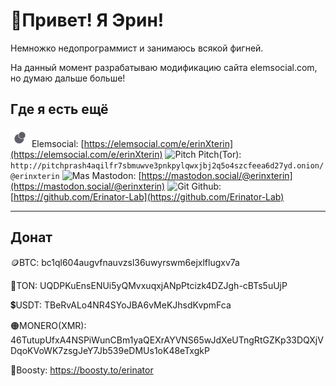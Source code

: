# 👋Привет! Я Эрин!

Немножко недопрограммист и занимаюсь всякой фигней.

На данный момент разрабатываю модификацию сайта elemsocial.com, но думаю дальше больше!

## Где я есть ещё

![Elem](Elem.svg) Elemsocial: [https://elemsocial.com/e/erinXterin](https://elemsocial.com/e/erinXterin)
![Pitch](Pitch.svg) Pitch(Tor): ```http://pitchprash4aqilfr7sbmuwve3pnkpylqwxjbj2q5o4szcfeea6d27yd.onion/@erinxterin```
![Mas](Mas.svg) Mastodon: [https://mastodon.social/@erinxterin](https://mastodon.social/@erinxterin)
![Git](Git.svg) Github: [https://github.com/Erinator-Lab](https://github.com/Erinator-Lab)

---
## Донат
🪙BTC: bc1ql604augvfnauvzsl36uwyrswm6ejxlflugxv7a

💎TON: UQDPKuEnsENUi5yQMvxuqxjANpPtcizk4DZJgh-cBTs5uUjP

💲USDT: TBeRvALo4NR4SYoJBA6vMeKJhsdKvpmFca

🟠MONERO(XMR): 46TutupUfxA4NSPiWunCBm1yaQEXrAYVNS65wJdXeUTngRtGZKp33DQXjVDqoKVoWK7zsgJeY7Jb539eDMUs1oK48eTxgkP

🧡Boosty: https://boosty.to/erinator
